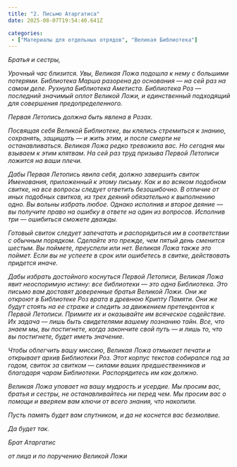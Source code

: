```yaml
---
title: "2. Письмо Атаргатиса"
date: 2025-08-07T19:54:40.641Z

categories:
 - ["Материалы для отдельных отрядов", "Великая Библиотека"]
---
```


*Братья и сестры,*

*Урочный час близится. Увы, Великая Ложа подошла к нему с большими
потерями. Библиотека Марша разорена до основания — на сей раз на самом
деле. Рухнула Библиотека Аметиста. Библиотека Роз — последний значимый
оплот Великой Ложи, и единственный подходящий для совершения
предопределенного.*

*Первая Летопись должна быть явлена в Розах.*

*Посвящая себя Великой Библиотеке, вы клялись стремиться к знанию,
сохранять, защищать — и жить этим, и после смерти не останавливаться.
Великая Ложа редко тревожила вас. Но сегодня мы взываем к этим клятвам.
На сей раз труд призыва Первой Летописи ложится на ваши плечи.*

*Дабы Первая Летопись явила себя, должно завершить свиток Именования,
приложенный к этому письму. Как и во всяком подобном свитке, на все
вопросы следует ответить безошибочно. В отличие от иных подобных
свитков, из трех деяний обязательно к выполнению одно. Вы вольны избрать
любое. Однако исполнив и второе деяние — вы получите право на ошибку в
ответе на один из вопросов. Исполнив три — ошибиться сможете дважды.*

*Готовый свиток следует запечатать и распорядиться им в соответствии с
обычным порядком. Сделайте это прежде, чем пятый день сменится шестым.
Вы поймете, преуспели или нет. Великая Ложа также это поймет. Если вы не
успеете в срок или ошибетесь в свитке, действовать придется иначе.*

*Дабы избрать достойного коснуться Первой Летописи, Великая Ложа явит
неоспоримую истину: все библиотеки — это одна Библиотека. Это письмо вам
доставят доверенные братья Великой Ложи. Они же откроют в Библиотеке Роз
врата в древнюю Крипту Памяти. Они же будут стоять на ее страже и
следить за движением претендентов к Первой Летописи. Примите их и
оказывайте им всяческое содействие. Их задача — лишь быть свидетелями
вашему познанию тайн. Все, что знаем мы, вы постигнете, когда закончите
свой путь — и лишь то, что вы постигнете, будет иметь значение.*

*Чтобы облегчить вашу миссию, Великая Ложа отмыкает печати и открывает
архив Библиотеки Роз. Этот корпус текстов собирался год за годом, свиток
за свитком — силами ваших предшественников и благодаря чарам Библиотеки.
Распорядитесь им как должно.*

*Великая Ложа уповает на вашу мудрость и усердие. Мы просим вас, братья
и сестры, не останавливайтесь ни перед чем. Мы просим вас о помощи и
вверяем вам ключи от всего знания, что накопили.*

*Пусть память будет вам спутником, и да не коснется вас безмолвие.*

*Да будет так.*

*Брат Атаргатис*

*от лица и по поручению Великой Ложи*
